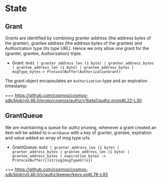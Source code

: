 <!--
order: 2
-->

# State

## Grant

Grants are identified by combining granter address (the address bytes of the granter), grantee address (the address bytes of the grantee) and Authorization type (its type URL). Hence we only allow one grant for the (granter, grantee, Authorization) triple.

* Grant: `0x01 | granter_address_len (1 byte) | granter_address_bytes | grantee_address_len (1 byte) | grantee_address_bytes |  msgType_bytes-> ProtocolBuffer(AuthorizationGrant)`

The grant object encapsulates an `Authorization` type and an expiration timestamp:

+++ https://github.com/cosmos/cosmos-sdk/blob/v0.46.0/proto/cosmos/authz/v1beta1/authz.proto#L22-L30

## GrantQueue

We are maintaining a queue for authz pruning, whenever a grant created an item will be added to `GrantQueue` with a key of granter, grantee, expiration and value added as array of msg type urls.

* GrantQueue: `0x02 | granter_address_len (1 byte) | granter_address_bytes | grantee_address_len (1 byte) | grantee_address_bytes | expiration_bytes -> ProtocalBuffer([]string{msgTypeUrls})`

+++ https://github.com/cosmos/cosmos-sdk/blob/v0.46.0/x/authz/keeper/keys.go#L78-L93
